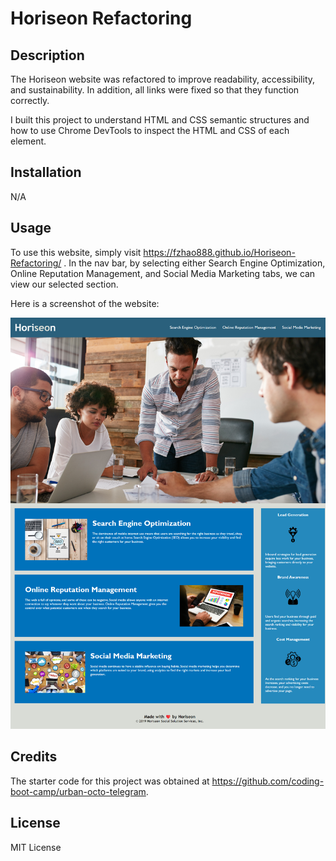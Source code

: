 # Horiseon Refactoring

## Description

The Horiseon website was refactored to improve readability, accessibility, and sustainability.  In addition, all links were fixed so that they function correctly.

I built this project to understand HTML and CSS semantic structures and how to use Chrome DevTools to inspect the HTML and CSS of each element. 

## Installation

N/A

## Usage

To use this website, simply visit https://fzhao888.github.io/Horiseon-Refactoring/ . In the nav bar, by selecting either Search Engine Optimization, Online Reputation Management, and Social Media Marketing tabs,  we can view our selected section. 

Here is a screenshot of the website:

![screenshot of website](assets/images/fzhao888.github.io_Horiseon-Refactoring.png)

## Credits
The starter code for this project was obtained at https://github.com/coding-boot-camp/urban-octo-telegram. 

## License

MIT License
